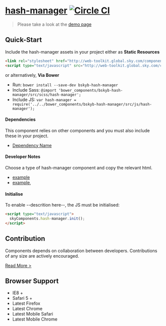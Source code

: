 [hash-manager](http://skyglobal.github.io/hash-manager/)  [![Circle CI](https://circleci.com/gh/skyglobal/hash-manager/tree/master.svg?style=svg)](https://circleci.com/gh/skyglobal/hash-manager/tree/master)
========================

> Please take a look at the [demo page](http://skyglobal.github.io/hash-manager/)


## Quick-Start

Include the hash-manager assets in your project either as **Static Resources**

```html
<link rel="stylesheet" href="http://web-toolkit.global.sky.com/components/hash-manager/0.0.1/css/hash-manager.css" />
<script type="text/javascript" src="http://web-toolkit.global.sky.com/components/hash-manager/0.0.1/js/hash-manager.min.js"></script>
```

or alternatively, **Via Bower**

 * Run: `bower install --save-dev bskyb-hash-manager`
 * Include Sass: `@import 'bower_components/bskyb-hash-manager/src/scss/hash-manager';`
 * Include JS: `var hash-manager = require('../../bower_components/bskyb-hash-manager/src/js/hash-manager');`


#### Dependencies

This component relies on other components and you must also include these in your project.

 * [Dependency Name](https://github.com/skyglobal/DependencyName)

#### Developer Notes

Choose a type of hash-manager component and copy the relevant html.
 * [example](demo/_includes/example.html)
 * [example](demo/_includes/example.html),

#### Initialise

To enable --descrition here--, the JS must be initialised:

```html
<script type="text/javascript">
  skyComponents.hash-manager.init();
</script>
```

## Contribution

Components depends on collaboration between developers. Contributions of any size are actively encouraged.

[Read More >](CONTRIBUTING.md)

## Browser Support

 * IE8 +
 * Safari 5 +
 * Latest Firefox
 * Latest Chrome
 * Latest Mobile Safari
 * Latest Mobile Chrome
